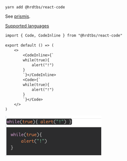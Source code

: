 ```command
yarn add @hrdtbs/react-code
```

See [prismjs](https://prismjs.com/).

[Supported languages](https://prismjs.com/#supported-languages)

```tsx
import { Code, CodeInline } from "@hrdtbs/react-code"

export default () => (
    <>
        <CodeInline>{`
        while(true){
            alert("!")
        }
        `}</CodeInline>
        <Code>{`
        while(true){
            alert("!")
        }
        `}</Code>
    </>
)
```

![](./docs/sample.png)
